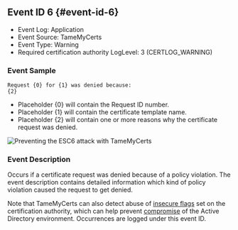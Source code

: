 ## Event ID 6 {#event-id-6}

- Event Log: Application
- Event Source: TameMyCerts
- Event Type: Warning
- Required certification authority LogLevel: 3 (CERTLOG_WARNING)

### Event Sample

```
Request {0} for {1} was denied because:
{2}
```

- Placeholder {0} will contain the Request ID number.
- Placeholder {1} will contain the certificate template name.
- Placeholder {2} will contain one or more reasons why the certificate request was denied.

![Preventing the ESC6 attack with TameMyCerts](resources/prevent-esc6.png)

### Event Description

Occurs if a certificate request was denied because of a policy violation. The event description contains detailed information which kind of policy violation caused the request to get denied.

Note that TameMyCerts can also detect abuse of [insecure flags](#deny-insecure-flags) set on the certification authority, which can help prevent [compromise](#uc-esc6) of the Active Directory environment. Occurrences are logged under this event ID.